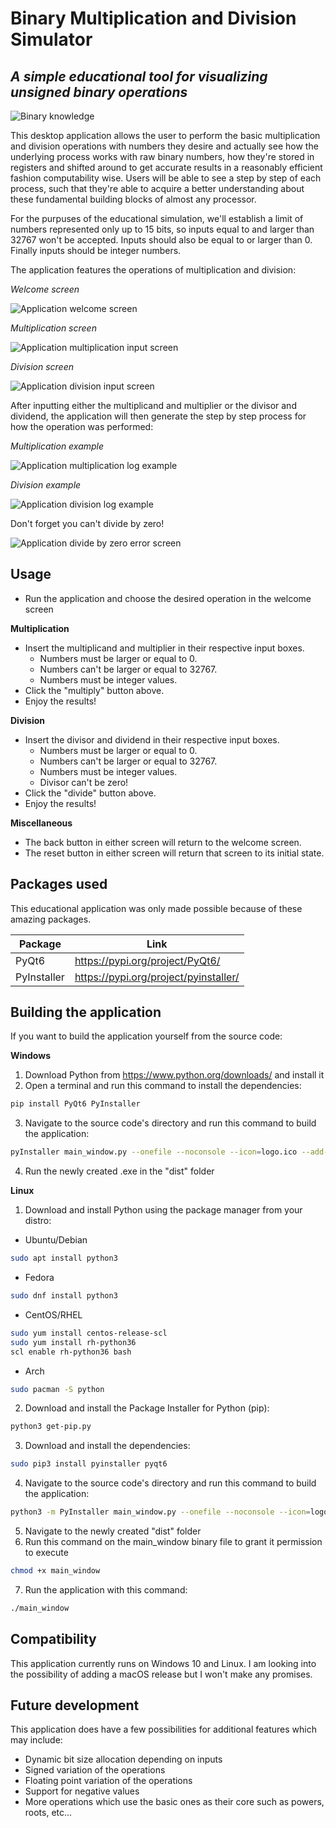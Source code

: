 # Binary Multiplication and Division Simulator
## _A simple educational tool for visualizing unsigned binary operations_

![Binary knowledge](https://i.imgur.com/w0eNx7W.jpg)

This desktop application allows the user to perform the basic multiplication and division operations with numbers they desire and actually see how the underlying process works with raw binary numbers, how they're stored in registers and shifted around to get accurate results in a reasonably efficient fashion computability wise. Users will be able to see a step by step of each process, such that they're able to acquire a better understanding about these fundamental building blocks of almost any processor.

For the purpuses of the educational simulation, we'll establish a limit of numbers represented only up to 15 bits, so inputs equal to and larger than 32767 won't be accepted. Inputs should also be equal to or larger than 0. Finally inputs should be integer numbers.

The application features the operations of multiplication and division:

_Welcome screen_

![Application welcome screen](https://i.imgur.com/TJV3IpM.png)

_Multiplication screen_

![Application multiplication input screen](https://i.imgur.com/nF46LLs.png)

_Division screen_

![Application division input screen](https://i.imgur.com/P2bKKaJ.png)

After inputting either the multiplicand and multiplier or the divisor and dividend, the application will then generate the step by step process for how the operation was performed:

_Multiplication example_

![Application multiplication log example](https://i.imgur.com/Jvf7L1E.png)

_Division example_

![Application division log example](https://i.imgur.com/daAM6rO.png)

Don't forget you can't divide by zero!

![Application divide by zero error screen](https://i.imgur.com/RQoAJQO.png)


## Usage

- Run the application and choose the desired operation in the welcome screen

**Multiplication**
  * Insert the multiplicand and multiplier in their respective input boxes.
      * Numbers must be larger or equal to 0.
      * Numbers can't be larger or equal to 32767.
      * Numbers must be integer values.
  * Click the "multiply" button above.
  * Enjoy the results!

**Division**
  * Insert the divisor and dividend in their respective input boxes.
      * Numbers must be larger or equal to 0.
      * Numbers can't be larger or equal to 32767.
      * Numbers must be integer values.
      * Divisor can't be zero!
  * Click the "divide" button above.
  * Enjoy the results!

**Miscellaneous**
  * The back button in either screen will return to the welcome screen.
  * The reset button in either screen will return that screen to its initial state.


## Packages used

This educational application was only made possible because of these amazing packages.

| Package | Link |
| ------ | ------ |
| PyQt6 | https://pypi.org/project/PyQt6/ |
| PyInstaller | https://pypi.org/project/pyinstaller/ |

## Building the application

If you want to build the application yourself from the source code:

**Windows**
1. Download Python from https://www.python.org/downloads/ and install it
2. Open a terminal and run this command to install the dependencies:
```sh
pip install PyQt6 PyInstaller
```
3. Navigate to the source code's directory and run this command to build the application:
```sh
pyInstaller main_window.py --onefile --noconsole --icon=logo.ico --add-data "resources;resources"
```
4. Run the newly created .exe in the "dist" folder

**Linux**
1. Download and install Python using the package manager from your distro:
* Ubuntu/Debian
```sh
sudo apt install python3
```
* Fedora
```sh
sudo dnf install python3
```
* CentOS/RHEL
```sh
sudo yum install centos-release-scl
sudo yum install rh-python36
scl enable rh-python36 bash
```
* Arch
```sh
sudo pacman -S python
```
2. Download and install the Package Installer for Python (pip):
```sh
python3 get-pip.py
```
3. Download and install the dependencies:
```sh
sudo pip3 install pyinstaller pyqt6
```
4. Navigate to the source code's directory and run this command to build the application:
```sh
python3 -m PyInstaller main_window.py --onefile --noconsole --icon=logo.ico --add-data "resources:resources"
```
5. Navigate to the newly created "dist" folder
6. Run this command on the main_window binary file to grant it permission to execute
```sh
chmod +x main_window
```
7. Run the application with this command:
```sh
./main_window
```

## Compatibility

This application currently runs on Windows 10 and Linux. I am looking into the possibility of adding a macOS release but I won't make any promises.

## Future development

This application does have a few possibilities for additional features which may include:

- Dynamic bit size allocation depending on inputs
- Signed variation of the operations
- Floating point variation of the operations
- Support for negative values
- More operations which use the basic ones as their core such as powers, roots, etc...